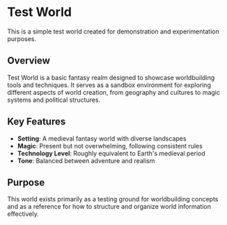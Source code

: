 # Test World

This is a simple test world created for demonstration and experimentation purposes. 

## Overview

Test World is a basic fantasy realm designed to showcase worldbuilding tools and techniques. It serves as a sandbox environment for exploring different aspects of world creation, from geography and cultures to magic systems and political structures.

## Key Features

- **Setting**: A medieval fantasy world with diverse landscapes
- **Magic**: Present but not overwhelming, following consistent rules
- **Technology Level**: Roughly equivalent to Earth's medieval period
- **Tone**: Balanced between adventure and realism

## Purpose

This world exists primarily as a testing ground for worldbuilding concepts and as a reference for how to structure and organize world information effectively.